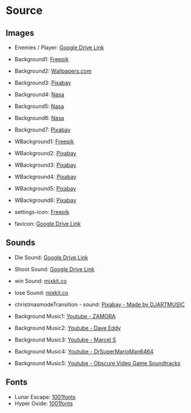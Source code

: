 # Source

## Images

- Enemies / Player: [Google Drive Link](https://drive.google.com/file/d/1VJFiasi6QwGgiUsRJ0YWK9zRw-OkNhx2/view)

- Background1: [Freepik](https://de.freepik.com/fotos-kostenlos/galaxiennachtansicht_13140031.htm#fromView=keyword&page=1&position=6&uuid=67cbc190-fcbe-4b6c-b8e2-4058503003d9&new_detail=true)

- Background2: [Wallpapers.com](https://de.wallpapers.com/wallpapers/1440p-space-2560-x-1440-7j34etf3vmz9mnnw.html)

- Background3: [Pixabay](https://pixabay.com/de/photos/sterne-galaxis-raum-rosettennebel-67616/)

- Background4: [Nasa](https://www.nasa.gov/image-article/chandra-and-webb-spy-a-cosmic-wreath/)

- Background5: [Nasa](https://www.nasa.gov/image-article/nasas-webb-reveals-cosmic-cliffs-glittering-landscape-of-star-birth/)

- Background6: [Nasa](https://science.nasa.gov/mission/hubble/science/universe-uncovered/hubble-deep-fields/)

- Background7: [Pixabay](https://pixabay.com/de/illustrations/science-fiction-all-kosmos-weltall-1674554/)

- WBackground1: [Freepik](https://de.freepik.com/vektoren-kostenlos/aquarell-weihnachts-lametta-hintergrund_20846062.htm)

- WBackground2: [Pixabay](https://pixabay.com/de/photos/baum-schnee-winter-weihnachten-6835828/)

- WBackground3: [Pixabay](https://pixabay.com/de/vectors/mond-silhouetten-weihnachtsmann-31665/)

- WBackground4: [Pixabay](https://pixabay.com/de/illustrations/weihnachtsbäume-muster-hintergrund-5778006/)

- WBackground5: [Pixabay](https://pixabay.com/de/illustrations/schneeflocken-lichter-hintergrund-1014159/)

- WBackground6: [Pixabay](https://pixabay.com/de/illustrations/weihnachtsbaum-schneeflocken-7617633/)

- settings-icon: [Freepik](https://de.freepik.com/icon/praeferenz_446085)

- favicon: [Google Drive Link](https://drive.google.com/file/d/1VJFiasi6QwGgiUsRJ0YWK9zRw-OkNhx2/view)

## Sounds

- Die Sound: [Google Drive Link](https://drive.google.com/file/d/1VJFiasi6QwGgiUsRJ0YWK9zRw-OkNhx2/view)
- Shoot Sound: [Google Drive Link](https://drive.google.com/file/d/1VJFiasi6QwGgiUsRJ0YWK9zRw-OkNhx2/view)

- win Sound: [mixkit.co](https://mixkit.co/free-sound-effects/win/)

- lose Sound: [mixkit.co](https://mixkit.co/free-sound-effects/lose/)

- christmasmodeTransition - sound: [Pixabay - Made by DJARTMUSIC](https://pixabay.com/sound-effects/search/christmas/)

- Background Music1: [Youtube - ZAMORA ](https://www.youtube.com/watch?v=hmjU-6tkEc8)
- Background Music2: [Youtube - Dave Eddy](https://www.youtube.com/watch?v=oY33uoBSw3w)
- Background Music3: [Youtube - Marcel S](https://www.youtube.com/watch?v=NmCCQxVBfyM)
- Background Music4: [Youtube - DrSuperMarioMan6464](https://www.youtube.com/watch?v=UtgHZaq0EGs)
- Background Music5: [Youtube - Obscure Video Game Soundtracks](https://www.youtube.com/watch?v=X289bU9lxfY)

## Fonts

- Lunar Escape: [1001fonts](https://www.1001fonts.com/lunar-escape-font.html)
- Hyper Oxide: [1001fonts](https://www.1001fonts.com/hyper-oxide-font.html)
